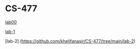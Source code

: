 # CS-477

[lab00](https://github.com/khelifanasir/CS-477/tree/main/lab00)

[lab-1](https://github.com/khelifanasir/CS-477/tree/main/lab-1)

[lab-2] (https://github.com/khelifanasir/CS-477/tree/main/lab-2)



